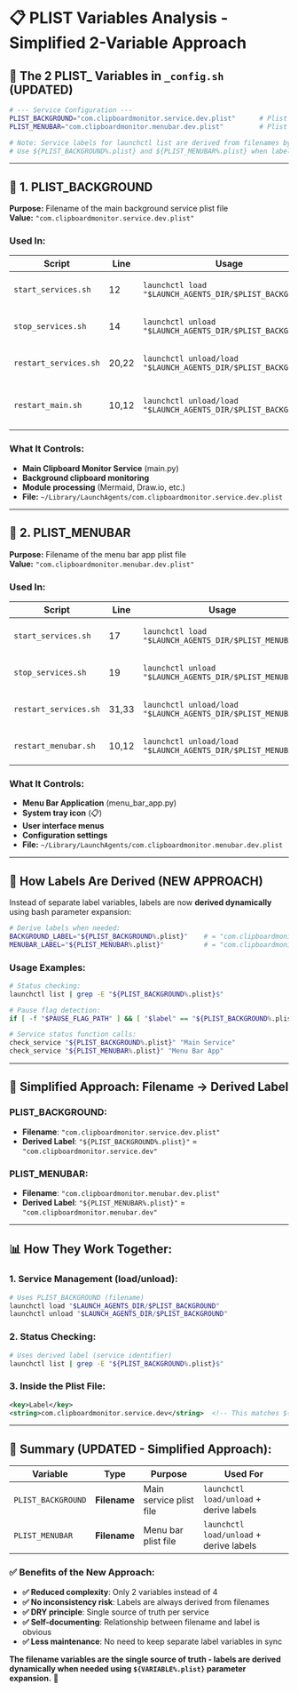 # 📋 PLIST Variables Analysis - Simplified 2-Variable Approach

## 🔧 **The 2 PLIST_ Variables in `_config.sh` (UPDATED)**

```bash
# --- Service Configuration ---
PLIST_BACKGROUND="com.clipboardmonitor.service.dev.plist"      # Plist filename
PLIST_MENUBAR="com.clipboardmonitor.menubar.dev.plist"         # Plist filename

# Note: Service labels for launchctl list are derived from filenames by removing .plist extension
# Use ${PLIST_BACKGROUND%.plist} and ${PLIST_MENUBAR%.plist} when labels are needed
```

---

## 📁 **1. PLIST_BACKGROUND** 
**Purpose:** Filename of the main background service plist file  
**Value:** `"com.clipboardmonitor.service.dev.plist"`

### **Used In:**
| Script | Line | Usage | Purpose |
|--------|------|-------|---------|
| `start_services.sh` | 12 | `launchctl load "$LAUNCH_AGENTS_DIR/$PLIST_BACKGROUND"` | Load main service |
| `stop_services.sh` | 14 | `launchctl unload "$LAUNCH_AGENTS_DIR/$PLIST_BACKGROUND"` | Stop main service |
| `restart_services.sh` | 20,22 | `launchctl unload/load "$LAUNCH_AGENTS_DIR/$PLIST_BACKGROUND"` | Restart main service |
| `restart_main.sh` | 10,12 | `launchctl unload/load "$LAUNCH_AGENTS_DIR/$PLIST_BACKGROUND"` | Restart main service only |

### **What It Controls:**
- **Main Clipboard Monitor Service** (main.py)
- **Background clipboard monitoring**
- **Module processing** (Mermaid, Draw.io, etc.)
- **File:** `~/Library/LaunchAgents/com.clipboardmonitor.service.dev.plist`

---

## 📱 **2. PLIST_MENUBAR**
**Purpose:** Filename of the menu bar app plist file  
**Value:** `"com.clipboardmonitor.menubar.dev.plist"`

### **Used In:**
| Script | Line | Usage | Purpose |
|--------|------|-------|---------|
| `start_services.sh` | 17 | `launchctl load "$LAUNCH_AGENTS_DIR/$PLIST_MENUBAR"` | Load menu bar app |
| `stop_services.sh` | 19 | `launchctl unload "$LAUNCH_AGENTS_DIR/$PLIST_MENUBAR"` | Stop menu bar app |
| `restart_services.sh` | 31,33 | `launchctl unload/load "$LAUNCH_AGENTS_DIR/$PLIST_MENUBAR"` | Restart menu bar app |
| `restart_menubar.sh` | 10,12 | `launchctl unload/load "$LAUNCH_AGENTS_DIR/$PLIST_MENUBAR"` | Restart menu bar only |

### **What It Controls:**
- **Menu Bar Application** (menu_bar_app.py)
- **System tray icon** (📋)
- **User interface menus**
- **Configuration settings**
- **File:** `~/Library/LaunchAgents/com.clipboardmonitor.menubar.dev.plist`

---

## 🎯 **How Labels Are Derived (NEW APPROACH)**

Instead of separate label variables, labels are now **derived dynamically** using bash parameter expansion:

```bash
# Derive labels when needed:
BACKGROUND_LABEL="${PLIST_BACKGROUND%.plist}"    # = "com.clipboardmonitor.service.dev"
MENUBAR_LABEL="${PLIST_MENUBAR%.plist}"          # = "com.clipboardmonitor.menubar.dev"
```

### **Usage Examples:**
```bash
# Status checking:
launchctl list | grep -E "${PLIST_BACKGROUND%.plist}$"

# Pause flag detection:
if [ -f "$PAUSE_FLAG_PATH" ] && [ "$label" == "${PLIST_BACKGROUND%.plist}" ]; then

# Service status function calls:
check_service "${PLIST_BACKGROUND%.plist}" "Main Service"
check_service "${PLIST_MENUBAR%.plist}" "Menu Bar App"
```

---

## 🔄 **Simplified Approach: Filename → Derived Label**

### **PLIST_BACKGROUND:**
- **Filename**: `"com.clipboardmonitor.service.dev.plist"`
- **Derived Label**: `"${PLIST_BACKGROUND%.plist}"` = `"com.clipboardmonitor.service.dev"`

### **PLIST_MENUBAR:**
- **Filename**: `"com.clipboardmonitor.menubar.dev.plist"`
- **Derived Label**: `"${PLIST_MENUBAR%.plist}"` = `"com.clipboardmonitor.menubar.dev"`

---

## 📊 **How They Work Together:**

### **1. Service Management (load/unload):**
```bash
# Uses PLIST_BACKGROUND (filename)
launchctl load "$LAUNCH_AGENTS_DIR/$PLIST_BACKGROUND"
launchctl unload "$LAUNCH_AGENTS_DIR/$PLIST_BACKGROUND"
```

### **2. Status Checking:**
```bash
# Uses derived label (service identifier)
launchctl list | grep -E "${PLIST_BACKGROUND%.plist}$"
```

### **3. Inside the Plist File:**
```xml
<key>Label</key>
<string>com.clipboardmonitor.service.dev</string>  <!-- This matches ${PLIST_BACKGROUND%.plist} -->
```

---

## 🎯 **Summary (UPDATED - Simplified Approach):**

| Variable | Type | Purpose | Used For |
|----------|------|---------|----------|
| `PLIST_BACKGROUND` | **Filename** | Main service plist file | `launchctl load/unload` + derive labels |
| `PLIST_MENUBAR` | **Filename** | Menu bar plist file | `launchctl load/unload` + derive labels |

### **✅ Benefits of the New Approach:**
- **✅ Reduced complexity**: Only 2 variables instead of 4
- **✅ No inconsistency risk**: Labels are always derived from filenames
- **✅ DRY principle**: Single source of truth per service
- **✅ Self-documenting**: Relationship between filename and label is obvious
- **✅ Less maintenance**: No need to keep separate label variables in sync

**The filename variables are the single source of truth - labels are derived dynamically when needed using `${VARIABLE%.plist}` parameter expansion.** 🚀

